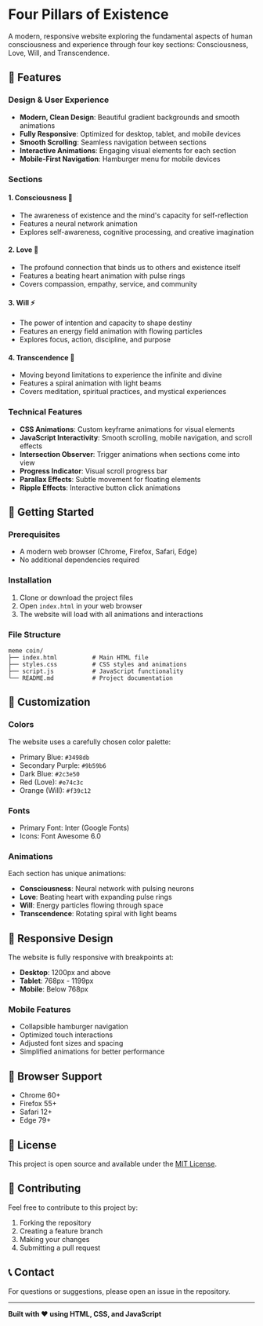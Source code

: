 # Four Pillars of Existence

A modern, responsive website exploring the fundamental aspects of human consciousness and experience through four key sections: Consciousness, Love, Will, and Transcendence.

## 🌟 Features

### Design & User Experience
- **Modern, Clean Design**: Beautiful gradient backgrounds and smooth animations
- **Fully Responsive**: Optimized for desktop, tablet, and mobile devices
- **Smooth Scrolling**: Seamless navigation between sections
- **Interactive Animations**: Engaging visual elements for each section
- **Mobile-First Navigation**: Hamburger menu for mobile devices

### Sections

#### 1. **Consciousness** 🧠
- The awareness of existence and the mind's capacity for self-reflection
- Features a neural network animation
- Explores self-awareness, cognitive processing, and creative imagination

#### 2. **Love** 💖
- The profound connection that binds us to others and existence itself
- Features a beating heart animation with pulse rings
- Covers compassion, empathy, service, and community

#### 3. **Will** ⚡
- The power of intention and capacity to shape destiny
- Features an energy field animation with flowing particles
- Explores focus, action, discipline, and purpose

#### 4. **Transcendence** 🌟
- Moving beyond limitations to experience the infinite and divine
- Features a spiral animation with light beams
- Covers meditation, spiritual practices, and mystical experiences

### Technical Features
- **CSS Animations**: Custom keyframe animations for visual elements
- **JavaScript Interactivity**: Smooth scrolling, mobile navigation, and scroll effects
- **Intersection Observer**: Trigger animations when sections come into view
- **Progress Indicator**: Visual scroll progress bar
- **Parallax Effects**: Subtle movement for floating elements
- **Ripple Effects**: Interactive button click animations

## 🚀 Getting Started

### Prerequisites
- A modern web browser (Chrome, Firefox, Safari, Edge)
- No additional dependencies required

### Installation
1. Clone or download the project files
2. Open `index.html` in your web browser
3. The website will load with all animations and interactions

### File Structure
```
meme coin/
├── index.html          # Main HTML file
├── styles.css          # CSS styles and animations
├── script.js           # JavaScript functionality
└── README.md           # Project documentation
```

## 🎨 Customization

### Colors
The website uses a carefully chosen color palette:
- Primary Blue: `#3498db`
- Secondary Purple: `#9b59b6`
- Dark Blue: `#2c3e50`
- Red (Love): `#e74c3c`
- Orange (Will): `#f39c12`

### Fonts
- Primary Font: Inter (Google Fonts)
- Icons: Font Awesome 6.0

### Animations
Each section has unique animations:
- **Consciousness**: Neural network with pulsing neurons
- **Love**: Beating heart with expanding pulse rings
- **Will**: Energy particles flowing through space
- **Transcendence**: Rotating spiral with light beams

## 📱 Responsive Design

The website is fully responsive with breakpoints at:
- **Desktop**: 1200px and above
- **Tablet**: 768px - 1199px
- **Mobile**: Below 768px

### Mobile Features
- Collapsible hamburger navigation
- Optimized touch interactions
- Adjusted font sizes and spacing
- Simplified animations for better performance

## 🔧 Browser Support

- Chrome 60+
- Firefox 55+
- Safari 12+
- Edge 79+

## 📄 License

This project is open source and available under the [MIT License](LICENSE).

## 🤝 Contributing

Feel free to contribute to this project by:
1. Forking the repository
2. Creating a feature branch
3. Making your changes
4. Submitting a pull request

## 📞 Contact

For questions or suggestions, please open an issue in the repository.

---

**Built with ❤️ using HTML, CSS, and JavaScript** 